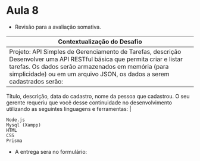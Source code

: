 # Aula 8

- Revisão para a avaliação somativa.

|Contextualização do Desafio|
|-|
|Projeto: API Simples de Gerenciamento de Tarefas, descrição Desenvolver uma API RESTful básica que permita criar e listar tarefas. Os dados serão armazenados em memória (para simplicidade) ou em um arquivo JSON, os dados a serem cadastrados serão:
Título, descrição, data do cadastro, nome da pessoa que cadastrou.
O seu gerente requeriu que você desse continuidade no desenvolvimento utilizando as seguintes linguagens e ferramentas: |

```
Node.js
Mysql (Xampp)
HTML
CSS
Prisma
```

- A entrega sera no formulário: 